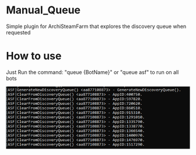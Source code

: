 # Manual_Queue
Simple plugin for ArchiSteamFarm that explores the discovery queue when requested


# How to use
Just Run the command: "queue {BotName}" or "queue asf" to run on all bots

![](Screenshots/Print.png)
